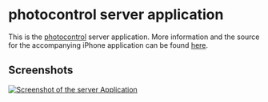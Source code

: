 photocontrol server application
===============================

This is the [photocontrol][photocontrol] server application. More information and the source for the accompanying iPhone application can be found [here][photocontrol-github]. 

Screenshots
-----------
<p>
		<a href="http://photocontrol.net/images/app/server.png" title="You can decide which is the root directoy of your application"><img src="http://photocontrol.net/images/app/server_thumb.png" alt="Screenshot of the server Application" /></a>
</p>

[photocontrol]: http://photocontrol.net "photocontrol website"
[photocontrol-github]: http://github.com/wulfovitch/photocontrol "photocontrol client code on github"